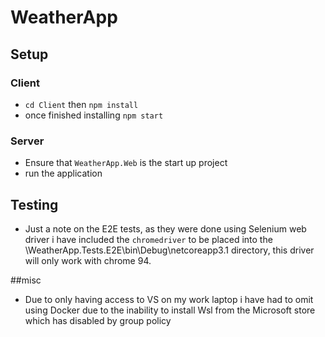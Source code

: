 # WeatherApp
## Setup
### Client
* `cd Client` then `npm install`
* once finished installing `npm start`

### Server
* Ensure that `WeatherApp.Web` is the start up project
* run the application

## Testing

* Just a note on the E2E tests, as they were done using Selenium web driver i have included the `chromedriver` to be placed into the \WeatherApp.Tests.E2E\bin\Debug\netcoreapp3.1 directory, this driver will only work with chrome 94.

##misc
* Due to only having access to VS on my work laptop i have had to omit using Docker due to the inability to install Wsl from the Microsoft store which has disabled by group policy